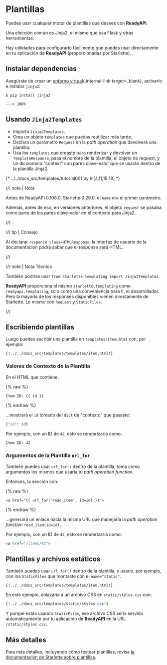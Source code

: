 # Plantillas

Puedes usar cualquier motor de plantillas que desees con **ReadyAPI**.

Una elección común es Jinja2, el mismo que usa Flask y otras herramientas.

Hay utilidades para configurarlo fácilmente que puedes usar directamente en tu aplicación de **ReadyAPI** (proporcionadas por Starlette).

## Instalar dependencias

Asegúrate de crear un [entorno virtual](../virtual-environments.md){.internal-link target=_blank}, activarlo e instalar `jinja2`:

<div class="termy">

```console
$ pip install jinja2

---> 100%
```

</div>

## Usando `Jinja2Templates`

* Importa `Jinja2Templates`.
* Crea un objeto `templates` que puedas reutilizar más tarde.
* Declara un parámetro `Request` en la *path operation* que devolverá una plantilla.
* Usa los `templates` que creaste para renderizar y devolver un `TemplateResponse`, pasa el nombre de la plantilla, el objeto de request, y un diccionario "context" con pares clave-valor que se usarán dentro de la plantilla Jinja2.

{* ../../docs_src/templates/tutorial001.py hl[4,11,15:18] *}

/// note | Nota

Antes de ReadyAPI 0.108.0, Starlette 0.29.0, el `name` era el primer parámetro.

Además, antes de eso, en versiones anteriores, el objeto `request` se pasaba como parte de los pares clave-valor en el contexto para Jinja2.

///

/// tip | Consejo

Al declarar `response_class=HTMLResponse`, la interfaz de usuario de la documentación podrá saber que el response será HTML.

///

/// note | Nota Técnica

También podrías usar `from starlette.templating import Jinja2Templates`.

**ReadyAPI** proporciona el mismo `starlette.templating` como `readyapi.templating`, solo como una conveniencia para ti, el desarrollador. Pero la mayoría de los responses disponibles vienen directamente de Starlette. Lo mismo con `Request` y `StaticFiles`.

///

## Escribiendo plantillas

Luego puedes escribir una plantilla en `templates/item.html` con, por ejemplo:

```jinja hl_lines="7"
{!../../docs_src/templates/templates/item.html!}
```

### Valores de Contexto de la Plantilla

En el HTML que contiene:

{% raw %}

```jinja
Item ID: {{ id }}
```

{% endraw %}

...mostrará el `id` tomado del `dict` de "contexto" que pasaste:

```Python
{"id": id}
```

Por ejemplo, con un ID de `42`, esto se renderizaría como:

```html
Item ID: 42
```

### Argumentos de la Plantilla `url_for`

También puedes usar `url_for()` dentro de la plantilla, toma como argumentos los mismos que usaría tu *path operation function*.

Entonces, la sección con:

{% raw %}

```jinja
<a href="{{ url_for('read_item', id=id) }}">
```

{% endraw %}

...generará un enlace hacia la misma URL que manejaría la *path operation function* `read_item(id=id)`.

Por ejemplo, con un ID de `42`, esto se renderizaría como:

```html
<a href="/items/42">
```

## Plantillas y archivos estáticos

También puedes usar `url_for()` dentro de la plantilla, y usarlo, por ejemplo, con los `StaticFiles` que montaste con el `name="static"`.

```jinja hl_lines="4"
{!../../docs_src/templates/templates/item.html!}
```

En este ejemplo, enlazaría a un archivo CSS en `static/styles.css` con:

```CSS hl_lines="4"
{!../../docs_src/templates/static/styles.css!}
```

Y porque estás usando `StaticFiles`, ese archivo CSS sería servido automáticamente por tu aplicación de **ReadyAPI** en la URL `/static/styles.css`.

## Más detalles

Para más detalles, incluyendo cómo testear plantillas, revisa <a href="https://www.starlette.io/templates/" class="external-link" target="_blank">la documentación de Starlette sobre plantillas</a>.
